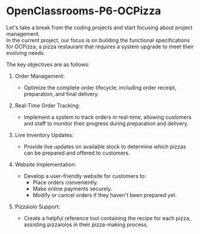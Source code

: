 # OpenClassrooms-P6-OCPizza

Let's take a break from the coding projects and start focusing about project management.  
In the current project, our focus is on building the functional specifications for OCPizza, a pizza restaurant that requires a system upgrade to meet their evolving needs. 

The key objectives are as follows:

1. Order Management:
   - Optimize the complete order lifecycle, including order receipt, preparation, and final delivery.

2. Real-Time Order Tracking:
   - Implement a system to track orders in real-time, allowing customers and staff to monitor their progress during preparation and delivery.

3. Live Inventory Updates:
   - Provide live updates on available stock to determine which pizzas can be prepared and offered to customers.

4. Website Implementation:
   - Develop a user-friendly website for customers to:
     - Place orders conveniently.
     - Make online payments securely.
     - Modify or cancel orders if they haven't been prepared yet.

5. Pizzaiolo Support:
   - Create a helpful reference tool containing the recipe for each pizza, assisting pizzaiolos in their pizza-making process.
